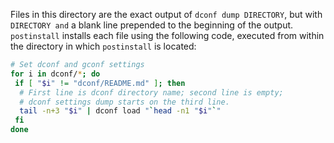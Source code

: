 Files in this directory are the exact output of `dconf dump DIRECTORY`,
but with `DIRECTORY and` a blank line prepended to the beginning of the
output.  `postinstall` installs each file using the following code,
executed from within the directory in which `postinstall` is located:

```bash
# Set dconf and gconf settings
for i in dconf/*; do
 if [ "$i" != "dconf/README.md" ]; then
  # First line is dconf directory name; second line is empty;
  # dconf settings dump starts on the third line.
  tail -n+3 "$i" | dconf load "`head -n1 "$i"`"
 fi
done
```
